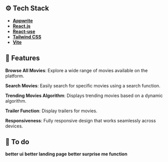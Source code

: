 

## <a name="tech-stack">⚙️ Tech Stack</a>

- **[Appwrite](https://appwrite.io/)** 
- **[React.js](https://react.dev/reference/react)** 
- **[React-use](https://github.com/streamich/react-use)** 
- **[Tailwind CSS](https://tailwindcss.com/)** 
- **[Vite](https://vite.dev/)** 


## <a name="features">🔋 Features</a>

**Browse All Movies**: Explore a wide range of movies available on the platform.

**Search Movies**: Easily search for specific movies using a search function.

**Trending Movies Algorithm**: Displays trending movies based on a dynamic algorithm.

**Trailer Function**: Display trailers for movies.

**Responsiveness**: Fully responsive design that works seamlessly across devices.


## <a name="to-do">🔋 To do</a>

**better ui**
**better landing page**
**better surprise me function**




